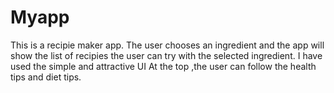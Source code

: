 # Myapp
This is a recipie maker app. The user chooses an ingredient and the app will show the list of recipies the user can try with the selected ingredient.
I have used the simple and attractive UI
At the top ,the user can follow the health tips and diet tips.

